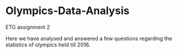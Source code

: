 # Olympics-Data-Analysis
ETG assignment 2

Here we have analysed and answered a few questions regarding the statistics of olympics held till 2016.
